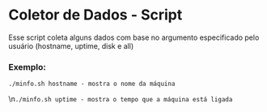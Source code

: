 # Coletor de Dados - Script
Esse script coleta alguns dados com base no argumento especificado pelo usuário (hostname, uptime, disk e all)

### Exemplo:
`./minfo.sh hostname - mostra o nome da máquina `

\n`./minfo.sh uptime - mostra o tempo que a máquina está ligada `
